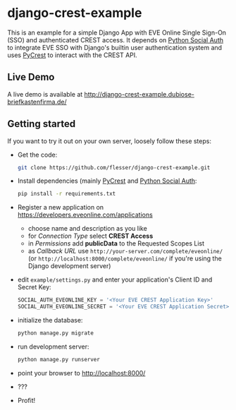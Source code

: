 # django-crest-example
This is an example for a simple Django App with EVE Online Single Sign-On (SSO) and authenticated CREST access.
It depends on [Python Social Auth](http://psa.matiasaguirre.net/) to integrate EVE SSO with Django's builtin user authentication system and uses [PyCrest](https://forums.eveonline.com/default.aspx?g=posts&t=398676) to interact with the CREST API.

## Live Demo
A live demo is available at http://django-crest-example.dubiose-briefkastenfirma.de/

## Getting started
If you want to try it out on your own server, loosely follow these steps:

* Get the code:
  ```bash
  git clone https://github.com/flesser/django-crest-example.git
  ```

* Install dependencies (mainly [PyCrest](https://github.com/Dreae/PyCrest) and [Python Social Auth](https://github.com/omab/python-social-auth):
  ```bash
  pip install -r requirements.txt
  ```

* Register a new application on https://developers.eveonline.com/applications
  - choose name and description as you like
  - for *Connection Type* select **CREST Access**
  - in *Permissions* add **publicData** to the Requested Scopes List
  - as *Callback URL* use `http://your-server.com/complete/eveonline/` (or `http://localhost:8000/complete/eveonline/` if you're using the Django development server)

* edit `example/settings.py` and enter your application's Client ID and Secret Key:
  ```python
  SOCIAL_AUTH_EVEONLINE_KEY = '<Your EVE CREST Application Key>'
  SOCIAL_AUTH_EVEONLINE_SECRET = '<Your EVE CREST Application Secret>'
  ```

* initialize the database:
  ```bash
  python manage.py migrate
  ```

* run development server:
  ```bash
  python manage.py runserver
  ```

* point your browser to [http://localhost:8000/](http://localhost:8000/)

* ???

* Profit!
